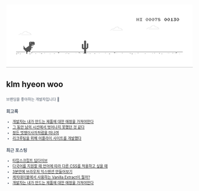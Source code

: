 
<div align="center">
  
![dino.gif](./dino.gif)

</div>

## klm hyeon woo

<span style="color:#4E5968; font-size:10px;">
브랜딩을 좋아하는 개발자입니다 🦄

### 회고록
- [개발자는 내가 만드는 제품에 대한 애정을 가져야한다](https://klmhyeonwooo.tistory.com/122)<br>
- [그 동안 남의 시선에서 벗어나지 못했던 것 같다](https://klmhyeonwooo.tistory.com/65)<br>
- [정든 멋쟁이사자처럼을 떠나며](https://klmhyeonwooo.tistory.com/89)<br>
- [리크루팅을 위해 어플라이 사이트를 개발했다](https://klmhyeonwooo.tistory.com/74)<br>

### 최근 포스팅
- [타입스크립트 딥다이브](https://klmhyeonwooo.tistory.com/129)<br>
- [다국어를 지원할 때 언어에 따라 다른 CSS를 적용하고 싶을 때](https://klmhyeonwooo.tistory.com/127)<br>
- [3분만에 브라우저 익스텐션 만들어보기](https://klmhyeonwooo.tistory.com/126)<br>
- [캐치테이블에서 사용하는 Vanilla Extract이 뭘까?](https://klmhyeonwooo.tistory.com/124)<br>
- [개발자는 내가 만드는 제품에 대한 애정을 가져야한다](https://klmhyeonwooo.tistory.com/122)<br>
